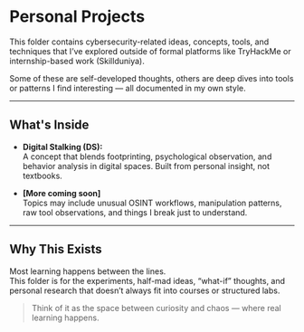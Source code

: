 # Personal Projects

This folder contains cybersecurity-related ideas, concepts, tools, and techniques that I’ve explored outside of formal platforms like TryHackMe or internship-based work (Skillduniya).

Some of these are self-developed thoughts, others are deep dives into tools or patterns I find interesting — all documented in my own style.

---

## What's Inside

- **Digital Stalking (DS):**  
  A concept that blends footprinting, psychological observation, and behavior analysis in digital spaces. Built from personal insight, not textbooks.

- **[More coming soon]**  
  Topics may include unusual OSINT workflows, manipulation patterns, raw tool observations, and things I break just to understand.

---

## Why This Exists

Most learning happens between the lines.  
This folder is for the experiments, half-mad ideas, “what-if” thoughts, and personal research that doesn’t always fit into courses or structured labs.

> Think of it as the space between curiosity and chaos — where real learning happens.

